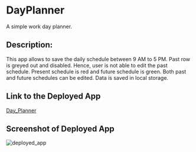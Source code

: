 # DayPlanner
A simple work day planner.


## Description:
This app allows to save the daily schedule between 9 AM to 5 PM. Past row is greyed out and disabled. Hence, user is not able to edit the past schedule. Present schedule is red and future schedule is green. Both past and future schedules can be edited. Data is saved in local storage.


## Link to the Deployed App

[Day_Planner](https://binayaluitel2.github.io/DayPlanner/)

## Screenshot of Deployed App
![deployed_app](https://user-images.githubusercontent.com/38023074/103323248-f6c4f580-4a0f-11eb-8e99-c1d7d458ac60.png)






